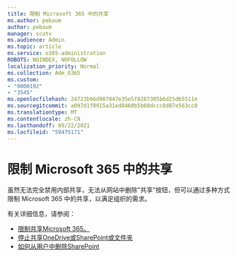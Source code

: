 ```yaml
---
title: 限制 Microsoft 365 中的共享
ms.author: pebaum
author: pebaum
manager: scotv
ms.audience: Admin
ms.topic: article
ms.service: o365-administration
ROBOTS: NOINDEX, NOFOLLOW
localization_priority: Normal
ms.collection: Adm_O365
ms.custom:
- "9000192"
- "3545"
ms.openlocfilehash: 24723b66d907947e35e5f0287305b6d25d65511e
ms.sourcegitcommit: a097d1f8915a31ed8460b5b68dccc8d87e563cc0
ms.translationtype: MT
ms.contentlocale: zh-CN
ms.lasthandoff: 09/22/2021
ms.locfileid: "59475171"
---
```

# <a name="limit-sharing-in-microsoft-365"></a>限制 Microsoft 365 中的共享

虽然无法完全禁用内部共享，无法从网站中删除"共享"按钮，但可以通过多种方式限制 Microsoft 365 中的共享，以满足组织的需求。 

有关详细信息，请参阅：

- [限制共享Microsoft 365。](https://docs.microsoft.com/Office365/Enterprise/microsoft-365-limit-sharing)
- [停止共享OneDrive或SharePoint或文件夹](https://support.office.com/article/stop-sharing-onedrive-or-sharepoint-files-or-folders-or-change-permissions-0a36470f-d7fe-40a0-bd74-0ac6c1e13323)
- [如何从用户中删除SharePoint](https://docs.microsoft.com/sharepoint/remove-users)
